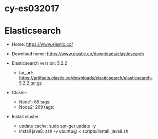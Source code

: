 # cy-es032017


# Elasticsearch
  - Home: https://www.elastic.co/
  - Download home: https://www.elastic.co/downloads/elasticsearch
  - Elasticsearch version: 5.2.2
    - tar_url: https://artifacts.elastic.co/downloads/elasticsearch/elasticsearch-5.2.2.tar.gz

  - Cluster:
    - Node1: 69
      tags:
    - Node2: 209
      tags:

  - Install cluster
    - update cache: sudo apt-get update -y
    - install java8: ssh -v ubuntu@<ip> < scripts/install_java8.sh

